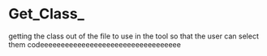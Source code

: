 # Get_Class_
getting the class out of the file to use in the tool so that the user can select them
codeeeeeeeeeeeeeeeeeeeeeeeeeeeeeeeeee
